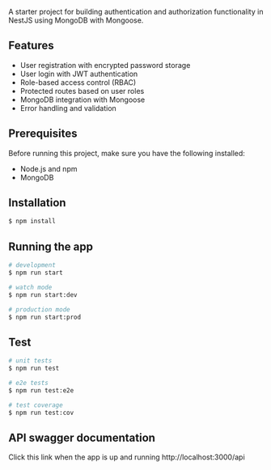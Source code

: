 A starter project for building authentication and authorization functionality in NestJS using MongoDB with Mongoose.

## Features

- User registration with encrypted password storage
- User login with JWT authentication
- Role-based access control (RBAC)
- Protected routes based on user roles
- MongoDB integration with Mongoose
- Error handling and validation

## Prerequisites

Before running this project, make sure you have the following installed:

- Node.js and npm
- MongoDB

## Installation

```bash
$ npm install
```

## Running the app

```bash
# development
$ npm run start

# watch mode
$ npm run start:dev

# production mode
$ npm run start:prod
```

## Test

```bash
# unit tests
$ npm run test

# e2e tests
$ npm run test:e2e

# test coverage
$ npm run test:cov
```

## API swagger documentation

Click this link when the app is up and running http://localhost:3000/api
